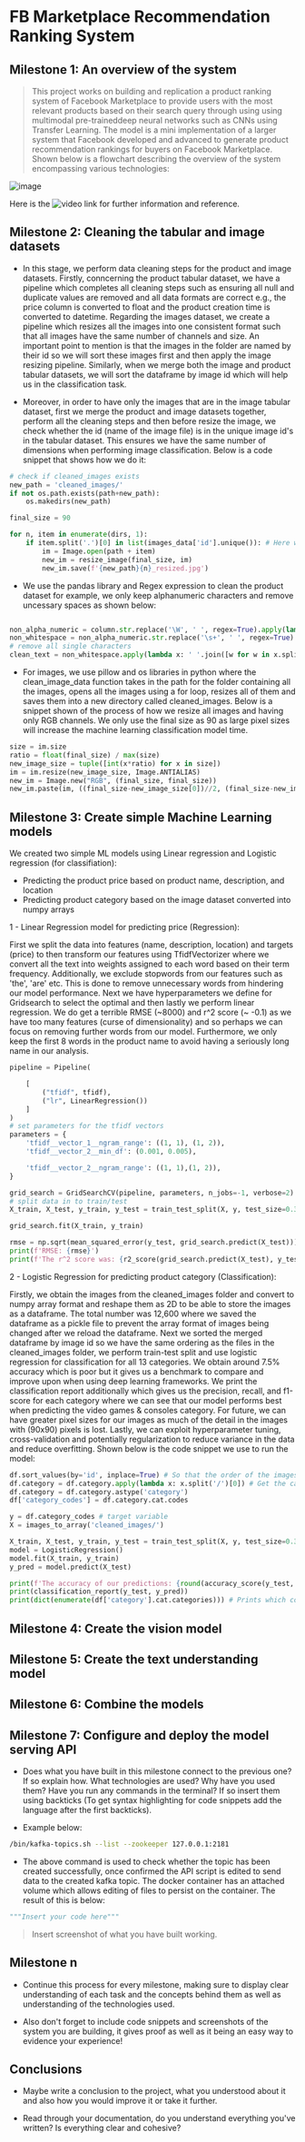 # FB Marketplace Recommendation Ranking System

## Milestone 1: An overview of the system

> This project works on building and replication a product ranking system of Facebook Marketplace to provide users with the most relevant products based on their search query through using using multimodal pre-traineddeep neural networks such as CNNs using Transfer Learning. The model is a mini implementation of a larger system that Facebook developed and advanced to generate product recommendation rankings for buyers on Facebook Marketplace. Shown below is a flowchart describing the overview of the system encompassing various technologies:

![image](https://user-images.githubusercontent.com/51030860/178149528-8a7c5b0c-3f14-46b0-b708-ff3faf455755.png)

Here is the ![video link](https://www.youtube.com/watch?v=1Z5V2VrHTTA&ab_channel=AiCore) for further information and reference.

## Milestone 2: Cleaning the tabular and image datasets

- In this stage, we perform data cleaning steps for the product and image datasets. Firstly, conncerning the product tabular dataset, we have a pipeline which completes all cleaning steps such as ensuring all null and duplicate values are removed and all data formats are correct e.g., the price column is converted to float and the product creation time is converted to datetime. Regarding the images dataset, we create a pipeline which resizes all the images into one consistent format such that all images have the same number of channels and size. An important point to mention is that the images in the folder are named by their id so we will sort these images first and then apply the image resizing pipeline. Similarly, when we merge both the image and product tabular datasets, we will sort the dataframe by image id which will help us in the classification task.

- Moreover, in order to have only the images that are in the image tabular dataset, first we merge the product and image datasets together, perform all the cleaning steps and then before resize the image, we check whether the id (name of the image file) is in the unique image id's in the tabular dataset. This ensures we have the same number of dimensions when performing image classification. Below is a code snippet that shows how we do it:

```python
# check if cleaned_images exists
new_path = 'cleaned_images/'
if not os.path.exists(path+new_path):
    os.makedirs(new_path)

final_size = 90

for n, item in enumerate(dirs, 1):
    if item.split('.')[0] in list(images_data['id'].unique()): # Here we check whether the image id is contained in the merged tabular dataset
        im = Image.open(path + item)
        new_im = resize_image(final_size, im)
        new_im.save(f'{new_path}{n}_resized.jpg')
```

- We use the pandas library and Regex expression to clean the product dataset for example, we only keep alphanumeric characters and remove uncessary spaces as shown below:

```python

non_alpha_numeric = column.str.replace('\W', ' ', regex=True).apply(lambda x: x.lower())
non_whitespace = non_alpha_numeric.str.replace('\s+', ' ', regex=True)
# remove all single characters
clean_text = non_whitespace.apply(lambda x: ' '.join([w for w in x.split() if len(w)>1]))
```
  
- For images, we use pillow and os libraries in python where the clean_image_data function takes in the path for the folder containing all the images, opens all the images using a for loop, resizes all of them and saves them into a new directory called cleaned_images. Below is a snippet shown of the process of how we resize all images and having only RGB channels. We only use the final size as 90 as large pixel sizes will increase the machine learning classification model time.
  
```python
size = im.size
ratio = float(final_size) / max(size) 
new_image_size = tuple([int(x*ratio) for x in size]) 
im = im.resize(new_image_size, Image.ANTIALIAS)
new_im = Image.new("RGB", (final_size, final_size))
new_im.paste(im, ((final_size-new_image_size[0])//2, (final_size-new_image_size[1])//2))
```


## Milestone 3: Create simple Machine Learning models

We created two simple ML models using Linear regression and Logistic regression (for classifiation):

- Predicting the product price based on product name, description, and location
- Predicting product category based on the image dataset converted into numpy arrays

1 - Linear Regression model for predicting price (Regression): 

First we split the data into features (name, description, location) and targets (price) to then transform our features using TfidfVectorizer where we convert all the text into weights assigned to each word based on their term frequency. Additionally, we exclude stopwords from our features such as 'the', 'are' etc. This is done to remove unnecessary words from hindering our model performance. Next we have hyperparameters we define for Gridsearch to select the optimal and then lastly we perform linear regression. We do get a terrible RMSE (~8000) and r^2 score (~ -0.1) as we have too many features (curse of dimensionality) and so perhaps we can focus on removing further words from our model. Furthermore, we only keep the first 8 words in the product name to avoid having a seriously long name in our analysis. 

```python
pipeline = Pipeline(

    [   
        ("tfidf", tfidf),
        ("lr", LinearRegression())
    ]
)
# set parameters for the tfidf vectors
parameters = {
    'tfidf__vector_1__ngram_range': ((1, 1), (1, 2)),
    'tfidf__vector_2__min_df': (0.001, 0.005),

    'tfidf__vector_2__ngram_range': ((1, 1),(1, 2)),
}

grid_search = GridSearchCV(pipeline, parameters, n_jobs=-1, verbose=2)
# split data in to train/test
X_train, X_test, y_train, y_test = train_test_split(X, y, test_size=0.35)

grid_search.fit(X_train, y_train)

rmse = np.sqrt(mean_squared_error(y_test, grid_search.predict(X_test)))
print(f'RMSE: {rmse}')
print(f'The r^2 score was: {r2_score(grid_search.predict(X_test), y_test)}')
```
2 - Logistic Regression for predicting product category (Classification): 

Firstly, we obtain the images from the cleaned_images folder and convert to numpy array format and reshape them as 2D to be able to store the images as a dataframe. The total number was 12,600 where we saved the dataframe as a pickle file to prevent the array format of images being changed after we reload the dataframe. Next we sorted the merged dataframe by image id so we have the same ordering as the files in the cleaned_images folder, we perform train-test split and use logistic regression for classification for all 13 categories. We obtain around 7.5% accuracy which is poor but it gives us a benchmark to compare and improve upon when using deep learning frameworks. We print the classification report additionally which gives us the precision, recall, and f1-score for each category where we can see that our model performs best when predicting the video games & consoles category. For future, we can have greater pixel sizes for our images as much of the detail in the images with (90x90) pixels is lost. Lastly, we can exploit hyperparameter tuning, cross-validation and potentially regularization to reduce variance in the data and reduce overfitting. Shown below is the code snippet we use to run the model:

```python
df.sort_values(by='id', inplace=True) # So that the order of the images in both the tabular and non-tabular are the same
df.category = df.category.apply(lambda x: x.split('/')[0]) # Get the category most closest to the product (the one on the most left)
df.category = df.category.astype('category')
df['category_codes'] = df.category.cat.codes

y = df.category_codes # target variable
X = images_to_array('cleaned_images/')

X_train, X_test, y_train, y_test = train_test_split(X, y, test_size=0.3, random_state=42)
model = LogisticRegression()
model.fit(X_train, y_train)
y_pred = model.predict(X_test)

print(f'The accuracy of our predictions: {round(accuracy_score(y_test, y_pred), 5) * 100} %')
print(classification_report(y_test, y_pred))
print(dict(enumerate(df['category'].cat.categories))) # Prints which code corresponds to which category
```

## Milestone 4: Create the vision model

## Milestone 5: Create the text understanding model

## Milestone 6: Combine the models

## Milestone 7: Configure and deploy the model serving API

- Does what you have built in this milestone connect to the previous one? If so explain how. What technologies are used? Why have you used them? Have you run any commands in the terminal? If so insert them using backticks (To get syntax highlighting for code snippets add the language after the first backticks).

- Example below:

```bash
/bin/kafka-topics.sh --list --zookeeper 127.0.0.1:2181
```

- The above command is used to check whether the topic has been created successfully, once confirmed the API script is edited to send data to the created kafka topic. The docker container has an attached volume which allows editing of files to persist on the container. The result of this is below:

```python
"""Insert your code here"""
```

> Insert screenshot of what you have built working.

## Milestone n

- Continue this process for every milestone, making sure to display clear understanding of each task and the concepts behind them as well as understanding of the technologies used.

- Also don't forget to include code snippets and screenshots of the system you are building, it gives proof as well as it being an easy way to evidence your experience!

## Conclusions

- Maybe write a conclusion to the project, what you understood about it and also how you would improve it or take it further.

- Read through your documentation, do you understand everything you've written? Is everything clear and cohesive?
